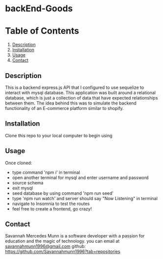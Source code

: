 # backEnd-Goods

# Table of Contents
1. [Description](#Description)
2. [Installation](#Installation)
3. [Usage](#Usage)
4. [Contact](#Contact)


## Description
This is a backend express.js API that I configured to use sequelize to interact with mysql database. This application was built around a relational database, which is just a collection of data that have expected relationships between them. The idea behind this was to simulate the backend functionality of an E-commerce platform similar to shopify. 


## Installation
Clone this repo to your local computer to begin using

## Usage
Once cloned:
- type command 'npm i' in terminal
- open another terminal for mysql and enter username and password
- source schema
- exit mysql
- seed database by using command 'npm run seed'
- type 'npm run watch' and server should say "Now Listening" in terminal
- navigate to Insomnia to test the routes
- feel free to create a frontend, go crazy!

## Contact
Savannah Mercedes Munn is a software developer with a passion for education and the magic of technology. you can email at savannahmunn1996@gmail.com github: https://github.com/Savannahmunn1996?tab=repositories